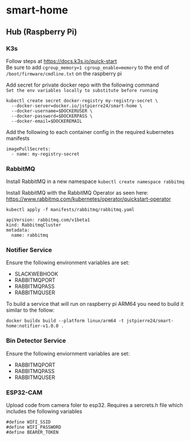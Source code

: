 # smart-home

## Hub (Raspberry Pi)
### K3s
Follow steps at https://docs.k3s.io/quick-start \
Be sure to add `cgroup_memory=1 cgroup_enable=memory` to the end of `/boot/firmware/cmdline.txt` on the raspberry pi

Add secret for private docker repo with the following command \
`Set the env variables locally to substitute before running`
```
kubectl create secret docker-registry my-registry-secret \
  --docker-server=docker.io/jstpierre24/smart-home \
  --docker-username=$DOCKERUSER \
  --docker-password=$DOCKERPASS \
  --docker-email=$DOCKEREMAIL
  ```
Add the following to each container config in the required kubernetes manifests
```
imagePullSecrets:
  - name: my-registry-secret
```

### RabbitMQ
Install RabbitMQ in a new namespace
`kubectl create namespace rabbitmq`

Install RabbitMQ with the RabbitMQ Operator as seen here: https://www.rabbitmq.com/kubernetes/operator/quickstart-operator

`kubectl apply -f manifests/rabbitmq/rabbitmq.yaml`
```
apiVersion: rabbitmq.com/v1beta1
kind: RabbitmqCluster
metadata:
  name: rabbitmq
```


### Notifier Service
Ensure the following environment variables are set:
- SLACKWEBHOOK
- RABBITMQPORT
- RABBITMQPASS
- RABBITMQUSER

To build a service that will run on raspberry pi ARM64 you need to build it similar to the follow:
```
docker buildx build --platform linux/arm64 -t jstpierre24/smart-home:notifier-v1.0.0 .
```

### Bin Detector Service
Ensure the following enviornment variables are set:
- RABBITMQPORT
- RABBITMQPASS
- RABBITMQUSER

### ESP32-CAM
Upload code from camera foler to esp32.
Requires a sercrets.h file which includes the following variables
```
#define WIFI_SSID
#define WIFI_PASSWORD
#define BEARER_TOKEN
```
